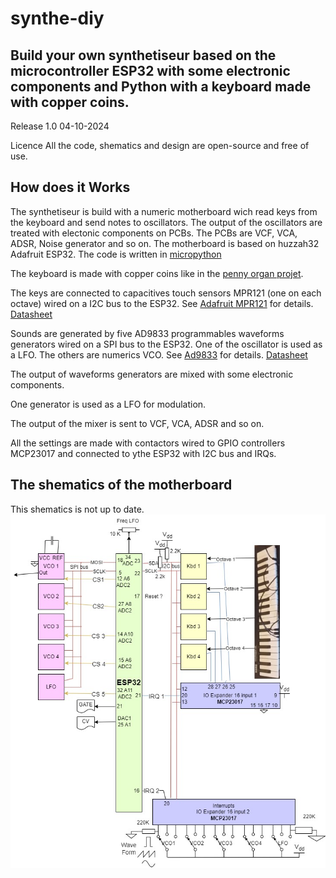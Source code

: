 # synthe-diy
<h2>Build your own synthetiseur based on the microcontroller ESP32 with some electronic components and Python with a keyboard made with copper coins.</h2>

Release 1.0 04-10-2024

Licence
All the code, shematics and design are open-source and free of use.

<h2>How does it Works</h2>

The synthetiseur is build with a numeric motherboard wich read keys from the keyboard and send notes to oscillators.
The output of the oscillators are treated with electonic components on PCBs. The PCBs are VCF, VCA, ADSR, Noise generator and so on.
The motherboard is based on huzzah32 Adafruit ESP32.
The code is written in <a href="https://docs.micropython.org/en/latest/esp32/quickref.html#">micropython</a>

The keyboard is made with copper coins like in the <a href="https://arduino103.blogspot.com/2019/10/python-organ-creer-un-orgue.html">penny organ projet</a>.

The keys are connected to capacitives touch sensors MPR121 (one on each octave) wired on a I2C bus to the ESP32.
See <a href="https://cdn-learn.adafruit.com/downloads/pdf/adafruit-mpr121-gator.pdf">Adafruit MPR121</a> for details.
<a href="https://www.sparkfun.com/datasheets/Components/MPR121.pdf">Datasheet</a>

Sounds are generated by five AD9833 programmables waveforms generators wired on a SPI bus to the ESP32.
One of the oscillator is used as a LFO. The others are numerics VCO.
See <a href="https://protosupplies.com/product/ad9833-function-generator-module/">Ad9833</a> for details.
<a href="https://www.analog.com/media/en/technical-documentation/data-sheets/ad9833.pdf">Datasheet</a>

The output of waveforms generators are mixed with some electronic components.

One generator is used as a LFO for modulation.

The output of the mixer is sent to VCF, VCA, ADSR and so on.

All the settings are made with contactors wired to GPIO controllers MCP23017 and connected to ythe ESP32 with I2C bus and IRQs.

<h2>The shematics of the motherboard</h2>
This shematics is not up to date.
<img src ="pictures/CarteMere.jpg" alt="Shematics motherboard" />


